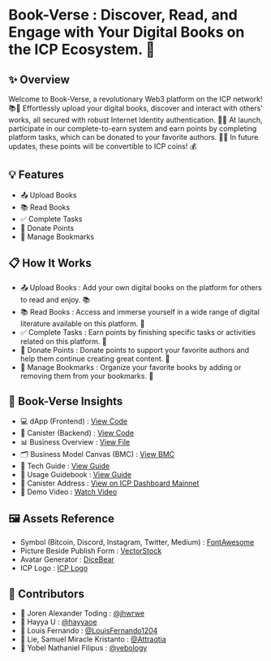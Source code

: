 # Book-Verse : Discover, Read, and Engage with Your Digital Books on the ICP Ecosystem. 🚀

## ✨ Overview
Welcome to Book-Verse, a revolutionary Web3 platform on the ICP network! 📚🚀 Effortlessly upload your digital books, discover and interact with others' works, all secured with robust Internet Identity authentication. 🌟📖 At launch, participate in our complete-to-earn system and earn points by completing platform tasks, which can be donated to your favorite authors. 🎉💖 In future updates, these points will be convertible to ICP coins! 💰

## 💡 Features
- 📤 Upload Books
- 📚 Read Books
- ✅ Complete Tasks
- 💸 Donate Points
- 🔖 Manage Bookmarks
  
## 📋 How It Works
- 📤 Upload Books : Add your own digital books on the platform for others to read and enjoy. 📚
- 📚 Read Books : Access and immerse yourself in a wide range of digital literature available on this platform. 🌟
- ✅ Complete Tasks : Earn points by finishing specific tasks or activities related on this platform. 🎯
- 💸 Donate Points : Donate points to support your favorite authors and help them continue creating great content. 🌟
- 🔖 Manage Bookmarks : Organize your favorite books by adding or removing them from your bookmarks. 📌
  
## 🚀 Book-Verse Insights
- 💻 dApp (Frontend) : [View Code](https://github.com/yebology/bookverse-dapp.git)
- 🔧 Canister (Backend) :  [View Code](https://github.com/yebology/bookverse-canister.git)
- 📊 Business Overview : [View File](https://drive.google.com/file/d/19Lo6isiS840E-Zkpc298dDcNSC6CcJh4/view?usp=sharing)
- 🗂️ Business Model Canvas (BMC) : [View BMC](https://drive.google.com/file/d/1EtW8PSVwCWkTUr4x9VLRsCbFdZrqHDry/view?usp=sharing)
- 📝 Tech Guide : [View Guide](https://github.com/yebology/bookverse-tech.git)
- 📖 Usage Guidebook : [View Guide](https://drive.google.com/file/d/1wHj_tpWtB7PM8AdQTmIN2MYQDgErUv_E/view?usp=sharing)
- 📜 Canister Address : [View on ICP Dashboard Mainnet](https://dashboard.internetcomputer.org/canister/bczox-miaaa-aaaap-qhypa-cai)
- 🎥 Demo Video : [Watch Video](https://drive.google.com/file/d/1tiJMe89o_xEN3rcA4epnErPF61nOnrdX/view?usp=sharing)

## 🖼️ Assets Reference
- Symbol (Bitcoin, Discord, Instagram, Twitter, Medium) : [FontAwesome](https://fontawesome.com/)
- Picture Beside Publish Form : [VectorStock](https://www.vectorstock.com/royalty-free-vector/blue-dot-wave-pattern-digital-vector-50803791)
- Avatar Generator : [DiceBear](https://www.dicebear.com/)
- ICP Logo : [ICP Logo](https://cryptologos.cc/internet-computer)

## 🤝 Contributors
- 🧑 Joren Alexander Toding : [@jhwrwe](https://github.com/jhwrwe)
- 🧑 Hayya U : [@hayyaoe](https://github.com/hayyaoe)
- 🧑 Louis Fernando : [@LouisFernando1204](https://github.com/LouisFernando1204)
- 🧑 Lie, Samuel Miracle Kristanto : [@Attraqtia](https://github.com/Attraqtia)
- 🧑 Yobel Nathaniel Filipus : [@yebology](https://github.com/yebology)
